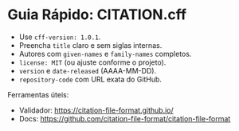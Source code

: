 # Guia Rápido: CITATION.cff

- Use `cff-version: 1.0.1`.
- Preencha `title` claro e sem siglas internas.
- Autores com `given-names` e `family-names` completos.
- `license: MIT` (ou ajuste conforme o projeto).
- `version` e `date-released` (AAAA-MM-DD).
- `repository-code` com URL exata do GitHub.

Ferramentas úteis:
- Validador: https://citation-file-format.github.io/
- Docs: https://github.com/citation-file-format/citation-file-format